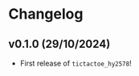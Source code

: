 # Changelog

<!--next-version-placeholder-->

## v0.1.0 (29/10/2024)

- First release of `tictactoe_hy2578`!
